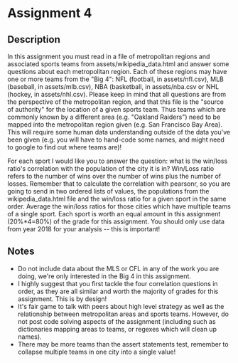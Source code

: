 # Assignment 4
## Description
In this assignment you must read in a file of metropolitan regions and associated sports teams from assets/wikipedia_data.html and answer some questions about each metropolitan region. Each of these regions may have one or more teams from the "Big 4": NFL (football, in assets/nfl.csv), MLB (baseball, in assets/mlb.csv), NBA (basketball, in assets/nba.csv or NHL (hockey, in assets/nhl.csv). Please keep in mind that all questions are from the perspective of the metropolitan region, and that this file is the "source of authority" for the location of a given sports team. Thus teams which are commonly known by a different area (e.g. "Oakland Raiders") need to be mapped into the metropolitan region given (e.g. San Francisco Bay Area). This will require some human data understanding outside of the data you've been given (e.g. you will have to hand-code some names, and might need to google to find out where teams are)!

For each sport I would like you to answer the question: what is the win/loss ratio's correlation with the population of the city it is in? Win/Loss ratio refers to the number of wins over the number of wins plus the number of losses. Remember that to calculate the correlation with pearsonr, so you are going to send in two ordered lists of values, the populations from the wikipedia_data.html file and the win/loss ratio for a given sport in the same order. Average the win/loss ratios for those cities which have multiple teams of a single sport. Each sport is worth an equal amount in this assignment (20%*4=80%) of the grade for this assignment. You should only use data from year 2018 for your analysis -- this is important!

## Notes
* Do not include data about the MLS or CFL in any of the work you are doing, we're only interested in the Big 4 in this assignment.
* I highly suggest that you first tackle the four correlation questions in order, as they are all similar and worth the majority of grades for this assignment. This is by design!
* It's fair game to talk with peers about high level strategy as well as the relationship between metropolitan areas and sports teams. However, do not post code solving aspects of the assignment (including such as dictionaries mapping areas to teams, or regexes which will clean up names).
* There may be more teams than the assert statements test, remember to collapse multiple teams in one city into a single value!
